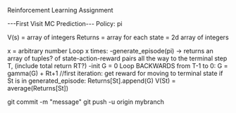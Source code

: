 Reinforcement Learning Assignment

---First Visit MC Prediction---
Policy: pi

V(s) = array of integers
Returns = array for each state = 2d array of integers

x = arbitrary number 
Loop x times:
    -generate_episode(pi) -> returns an array of tuples? of state-action-reward pairs all the way to the terminal step T, (include total return RT?)
    -init G = 0
    Loop BACKWARDS from T-1 to 0:
        G = gamma(G) + Rt+1 //first iteration: get reward for moving to terminal state
        if St is in generated_episode:
            Returns[St].append(G)
            V(St) = average(Returns[St])

git commit -m "message"
git push -u origin mybranch
